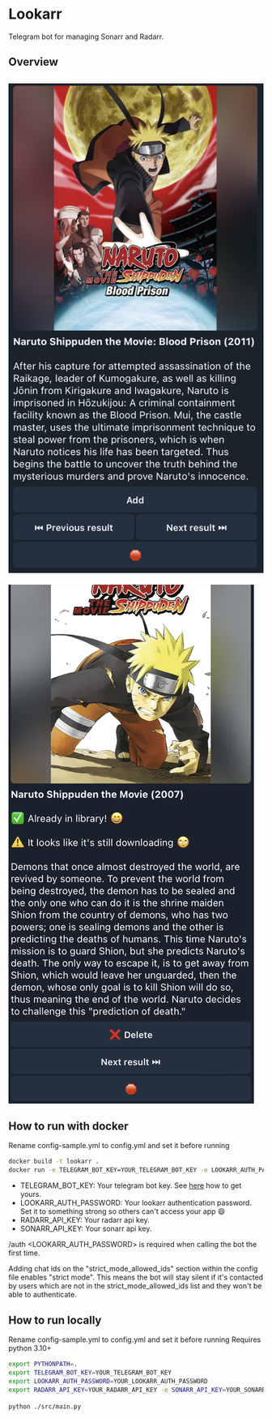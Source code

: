 # Lookarr
Telegram bot for managing Sonarr and Radarr.

## Overview
![Lookarr_Add](./imgs/banner_add.png)
--
![Lookarr_Add](./imgs/banner_in_library.png)

## How to run with docker
Rename config-sample.yml to config.yml and set it before running

```bash
docker build -t lookarr .
docker run -e TELEGRAM_BOT_KEY=YOUR_TELEGRAM_BOT_KEY -e LOOKARR_AUTH_PASSWORD=YOUR_LOOKARR_AUTH_PASSWORD -e RADARR_API_KEY=YOUR_RADARR_API_KEY -e SONARR_API_KEY=YOUR_SONARR_API_KEY --name lookarr -d lookarr
```

- TELEGRAM_BOT_KEY: Your telegram bot key. See [here](https://core.telegram.org/bots/tutorial) how to get yours.
- LOOKARR_AUTH_PASSWORD: Your lookarr authentication password. Set it to something strong so others can't access your app 😄
- RADARR_API_KEY: Your radarr api key. 
- SONARR_API_KEY: Your sonarr api key. 

/auth <LOOKARR_AUTH_PASSWORD> is required when calling the bot the first time.

Adding chat ids on the "strict_mode_allowed_ids" section within the config file enables "strict mode". This means the bot will stay silent if it's contacted by users which are not in the strict_mode_allowed_ids list and they won't be able to authenticate.

## How to run locally
Rename config-sample.yml to config.yml and set it before running
Requires python 3.10+

```bash
export PYTHONPATH=.
export TELEGRAM_BOT_KEY=YOUR_TELEGRAM_BOT_KEY 
export LOOKARR_AUTH_PASSWORD=YOUR_LOOKARR_AUTH_PASSWORD 
export RADARR_API_KEY=YOUR_RADARR_API_KEY -e SONARR_API_KEY=YOUR_SONARR_API_KEY

python ./src/main.py
```
